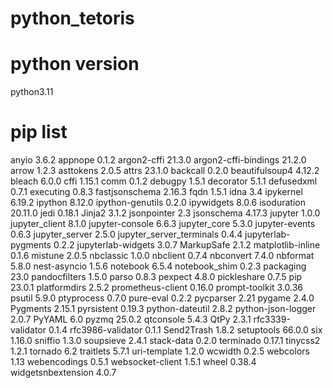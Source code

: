 # python_tetoris

# python version
python3.11

# pip list
anyio                    3.6.2
appnope                  0.1.2
argon2-cffi              21.3.0
argon2-cffi-bindings     21.2.0
arrow                    1.2.3
asttokens                2.0.5
attrs                    23.1.0
backcall                 0.2.0
beautifulsoup4           4.12.2
bleach                   6.0.0
cffi                     1.15.1
comm                     0.1.2
debugpy                  1.5.1
decorator                5.1.1
defusedxml               0.7.1
executing                0.8.3
fastjsonschema           2.16.3
fqdn                     1.5.1
idna                     3.4
ipykernel                6.19.2
ipython                  8.12.0
ipython-genutils         0.2.0
ipywidgets               8.0.6
isoduration              20.11.0
jedi                     0.18.1
Jinja2                   3.1.2
jsonpointer              2.3
jsonschema               4.17.3
jupyter                  1.0.0
jupyter_client           8.1.0
jupyter-console          6.6.3
jupyter_core             5.3.0
jupyter-events           0.6.3
jupyter_server           2.5.0
jupyter_server_terminals 0.4.4
jupyterlab-pygments      0.2.2
jupyterlab-widgets       3.0.7
MarkupSafe               2.1.2
matplotlib-inline        0.1.6
mistune                  2.0.5
nbclassic                1.0.0
nbclient                 0.7.4
nbconvert                7.4.0
nbformat                 5.8.0
nest-asyncio             1.5.6
notebook                 6.5.4
notebook_shim            0.2.3
packaging                23.0
pandocfilters            1.5.0
parso                    0.8.3
pexpect                  4.8.0
pickleshare              0.7.5
pip                      23.0.1
platformdirs             2.5.2
prometheus-client        0.16.0
prompt-toolkit           3.0.36
psutil                   5.9.0
ptyprocess               0.7.0
pure-eval                0.2.2
pycparser                2.21
pygame                   2.4.0
Pygments                 2.15.1
pyrsistent               0.19.3
python-dateutil          2.8.2
python-json-logger       2.0.7
PyYAML                   6.0
pyzmq                    25.0.2
qtconsole                5.4.3
QtPy                     2.3.1
rfc3339-validator        0.1.4
rfc3986-validator        0.1.1
Send2Trash               1.8.2
setuptools               66.0.0
six                      1.16.0
sniffio                  1.3.0
soupsieve                2.4.1
stack-data               0.2.0
terminado                0.17.1
tinycss2                 1.2.1
tornado                  6.2
traitlets                5.7.1
uri-template             1.2.0
wcwidth                  0.2.5
webcolors                1.13
webencodings             0.5.1
websocket-client         1.5.1
wheel                    0.38.4
widgetsnbextension       4.0.7
